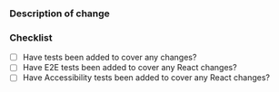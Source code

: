 ### Description of change


### Checklist

* [ ] Have tests been added to cover any changes?
* [ ] Have E2E tests been added to cover any React changes?
* [ ] Have Accessibility tests been added to cover any React changes?